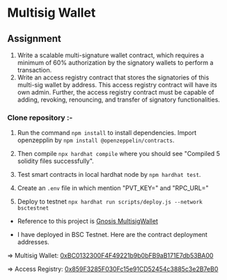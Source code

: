 # Multisig Wallet

## Assignment

1. Write a scalable multi-signature wallet contract, which requires a minimum of 60% authorization by the signatory wallets to perform a transaction. 
2. Write an access registry contract that stores the signatories of this multi-sig wallet by address. This access registry contract will have its own admin. Further, the access registry contract must be capable of adding, revoking, renouncing, and transfer of signatory functionalities.


### Clone repository :-

1. Run the command `npm install` to install dependencies. Import openzepplin by `npm install @openzeppelin/contracts`.

2. Then compile `npx hardhat compile` where you should see "Compiled 5 solidity files successfully".

3. Test smart contracts in local hardhat node by `npm hardhat test`.

4. Create an `.env` file in which mention "PVT_KEY=" and "RPC_URL="

5. Deploy to testnet `npx hardhat run scripts/deploy.js --network bsctestnet`

* Reference to this project is [Gnosis MultisigWallet](https://github.com/gnosis/MultiSigWallet)

* I have deployed in BSC Testnet. Here are the contract deployment addresses.

=> Multisig Wallet: [0xBC0132300F4F49221b9b0bFB9aB171E7db53BA00](https://testnet.bscscan.com/address/0xBC0132300F4F49221b9b0bFB9aB171E7db53BA00)

=> Access Registry: [0x859F3285F030Fc15e91CD52454c3885c3e2B7eB0](https://testnet.bscscan.com/address/0x859F3285F030Fc15e91CD52454c3885c3e2B7eB0)
